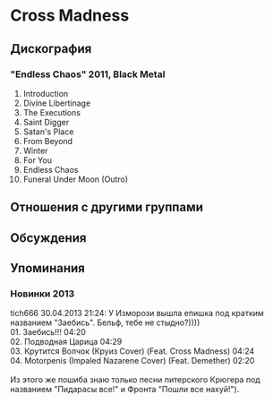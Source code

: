 # Cross Madness



## Дискография

### "Endless Chaos" 2011, Black Metal

01. Introduction
02. Divine Libertinage
03. The Executions
04. Saint Digger
05. Satan's Place
06. From Beyond
07. Winter
08. For You
09. Endless Chaos
10. Funeral Under Moon (Outro)


## Отношения с другими группами


## Обсуждения


## Упоминания

### Новинки 2013

tich666 30.04.2013 21:24:
У Изморози вышла епишка под кратким названием "Заебись". Бельф, тебе не стыдно?))))<BR>01. Заебись!!! 04:20<BR>02. Подводная Царица 04:29<BR>03. Крутится Bолчок (Круиз Cover) (Feat. Cross Madness) 04:24<BR>04. Motorpenis (Impaled Nazarene Cover) (Feat. Demether) 02:20<BR><BR>Из этого же пошиба знаю только песни питерского Крюгера под названием "Пидарасы все!" и Фронта "Пошли все нахуй!").

